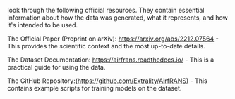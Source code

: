 look through the following official resources. They contain essential information about how the data was generated, what it represents, and how it's intended to be used.

The Official Paper (Preprint on arXiv): https://arxiv.org/abs/2212.07564 - This provides the scientific context and the most up-to-date details.

The Dataset Documentation: https://airfrans.readthedocs.io/ - This is a practical guide for using the data.

The GitHub Repository:(https://github.com/Extrality/AirfRANS) - This contains example scripts for training models on the dataset.